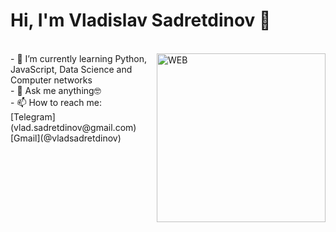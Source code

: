 <h1 align="left">Hi, I'm Vladislav Sadretdinov 👋</h1>

<br />

<img align="right" height="270px" alt="WEB" src="https://i.giphy.com/media/O1oJ840fg6uOVCqdzJ/giphy.webp" />
- 🌱 I’m currently learning Python, JavaScript, Data Science and Computer networks<br />
- 💬 Ask me anything🤓<br />
- 📫 How to reach me:<br />
    [Telegram](vlad.sadretdinov@gmail.com)<br />
    [Gmail](@vladsadretdinov)<br />

<br />
<br />
<br />
